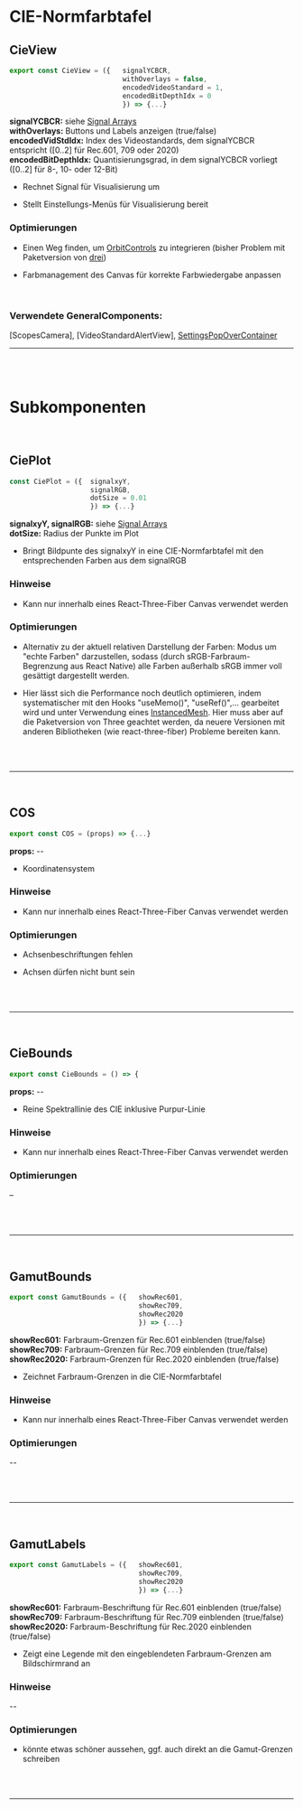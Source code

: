 # CIE-Normfarbtafel


## CieView
```JavaScript
export const CieView = ({   signalYCBCR,
                            withOverlays = false,
                            encodedVideoStandard = 1,
                            encodedBitDepthIdx = 0
                            }) => {...}
```
**signalYCBCR:**   siehe [Signal Arrays](../SignalArrays) </br>
**withOverlays:**  Buttons und Labels anzeigen (true/false) </br>
**encodedVidStdIdx:**  Index des Videostandards, dem signalYCBCR entspricht ([0..2] für Rec.601, 709 oder 2020) </br>
**encodedBitDepthIdx:** Quantisierungsgrad, in dem signalYCBCR vorliegt ([0..2] für 8-, 10- oder 12-Bit) </br>

- Rechnet Signal für Visualisierung um

- Stellt Einstellungs-Menüs für Visualisierung bereit

### Optimierungen

- Einen Weg finden, um [OrbitControls](https://docs.pmnd.rs/drei/controls/orbit) zu integrieren (bisher Problem mit Paketversion von [drei](https://docs.pmnd.rs/drei/introduction))

- Farbmanagement des Canvas für korrekte Farbwiedergabe anpassen

</br>

### Verwendete GeneralComponents:
[ScopesCamera],
[VideoStandardAlertView],
[SettingsPopOverContainer](./Settings.md)

---

</br></br>

# Subkomponenten

</br>

## CiePlot

```JavaScript
const CiePlot = ({  signalxyY,
                    signalRGB,
                    dotSize = 0.01
                    }) => {...}
```


**signalxyY, signalRGB:**   siehe [Signal Arrays](../SignalArrays) </br>
**dotSize:**                Radius der Punkte im Plot

- Bringt Bildpunte des signalxyY in eine CIE-Normfarbtafel mit den entsprechenden Farben aus dem signalRGB

### Hinweise

- Kann nur innerhalb eines React-Three-Fiber Canvas verwendet werden

### Optimierungen

- Alternativ zu der aktuell relativen Darstellung der Farben: Modus um "echte Farben" darzustellen, sodass (durch sRGB-Farbraum-Begrenzung aus React Native) alle Farben außerhalb sRGB immer voll gesättigt dargestellt werden.

- Hier lässt sich die Performance noch deutlich optimieren, indem systematischer mit den Hooks "useMemo()", "useRef()",... gearbeitet wird und unter Verwendung eines [InstancedMesh](https://threejs.org/docs/#api/en/objects/InstancedMesh). Hier muss aber auf die Paketversion von Three geachtet werden, da neuere Versionen mit anderen Bibliotheken (wie react-three-fiber) Probleme bereiten kann.

</br>
</br>

---
</br>

## COS

```JavaScript
export const COS = (props) => {...}
```

**props:** --

- Koordinatensystem

### Hinweise

- Kann nur innerhalb eines React-Three-Fiber Canvas verwendet werden

### Optimierungen

- Achsenbeschriftungen fehlen

- Achsen dürfen nicht bunt sein

</br>
</br>

---
</br>

## CieBounds

```JavaScript
export const CieBounds = () => {
```

**props:** --

- Reine Spektrallinie des CIE inklusive Purpur-Linie

### Hinweise

- Kann nur innerhalb eines React-Three-Fiber Canvas verwendet werden

### Optimierungen

–

</br>
</br>

---
</br>

## GamutBounds

```JavaScript
export const GamutBounds = ({   showRec601,
                                showRec709,
                                showRec2020
                                }) => {...}
```

**showRec601:**     Farbraum-Grenzen für Rec.601 einblenden (true/false) </br>
**showRec709:**     Farbraum-Grenzen für Rec.709 einblenden (true/false) </br>
**showRec2020:**    Farbraum-Grenzen für Rec.2020 einblenden (true/false) </br>

- Zeichnet Farbraum-Grenzen in die CIE-Normfarbtafel

### Hinweise

- Kann nur innerhalb eines React-Three-Fiber Canvas verwendet werden

### Optimierungen

--

</br>
</br>

---
</br>

## GamutLabels

```JavaScript
export const GamutLabels = ({   showRec601,
                                showRec709,
                                showRec2020
                                }) => {...}
```

**showRec601:**     Farbraum-Beschriftung für Rec.601 einblenden (true/false) </br>
**showRec709:**     Farbraum-Beschriftung für Rec.709 einblenden (true/false) </br>
**showRec2020:**    Farbraum-Beschriftung für Rec.2020 einblenden (true/false) </br>

- Zeigt eine Legende mit den eingeblendeten Farbraum-Grenzen am Bildschirmrand an

### Hinweise

--

### Optimierungen

- könnte etwas schöner aussehen, ggf. auch direkt an die Gamut-Grenzen schreiben

</br>
</br>

---


